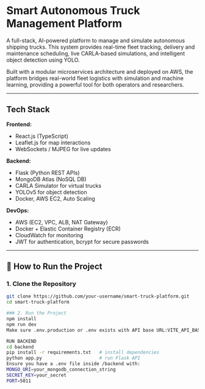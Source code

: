 # Smart Autonomous Truck Management Platform

A full-stack, AI-powered platform to manage and simulate autonomous shipping trucks. This system provides real-time fleet tracking, delivery and maintenance scheduling, live CARLA-based simulations, and intelligent object detection using YOLO.

Built with a modular microservices architecture and deployed on AWS, the platform bridges real-world fleet logistics with simulation and machine learning, providing a powerful tool for both operators and researchers.

---

## Tech Stack

**Frontend:**
- React.js (TypeScript)
- Leaflet.js for map interactions
- WebSockets / MJPEG for live updates

**Backend:**
- Flask (Python REST APIs)
- MongoDB Atlas (NoSQL DB)
- CARLA Simulator for virtual trucks
- YOLOv5 for object detection
- Docker, AWS EC2, Auto Scaling

**DevOps:**
- AWS (EC2, VPC, ALB, NAT Gateway)
- Docker + Elastic Container Registry (ECR)
- CloudWatch for monitoring
- JWT for authentication, bcrypt for secure passwords

---

## 🚀 How to Run the Project

### 1. Clone the Repository
```bash
git clone https://github.com/your-username/smart-truck-platform.git
cd smart-truck-platform

### 2. Run the Project
npm install
npm run dev
Make sure .env.production or .env exists with API base URL:VITE_API_BASE_URL=http://localhost:

RUN BACKEND
cd backend
pip install -r requirements.txt   # install dependencies
python app.py                     # run Flask API
Ensure you have a .env file inside /backend with:
MONGO_URI=your_mongodb_connection_string
SECRET_KEY=your_secret
PORT=5011
